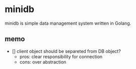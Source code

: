 # minidb

minidb is simple data management system written in Golang.

## memo

- [] client object should be separeted from DB object?
	- pros: clear responsibility for connection
	- cons: over abstraction
